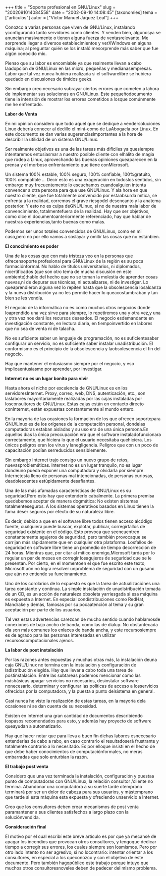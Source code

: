 +++
title = "Soporte profesional en GNU/Linux"
slug = "2002091014084558"
date = "2002-09-10 14:08:45"
[taxonomies]
tema = ["articulos"]
autor = ["Víctor Manuel Jáquez Leal"]
+++

Conozco a varias personas que viven de GNU/Linux, instalando
yconfigurando tanto servidores como clientes. Y venden bien, algunosya
se anuncian masivamente o tienen alguna fuerza de ventasrelevante. Me
sorprende llegar a diversos establecimientos y verXWindows en alguna
máquina; al preguntar quién se los instaló mesorprende más saber que fue
algún conocido mío.

<!-- more -->
Pienso que su labor es encomiable ya que realmente llevan a cabo
laadopción de GNU/Linux en las micro, pequeñas y medianasempresas. Labor
que tal vez nunca hubiera realizada si el softwarelibre se hubiera
quedado en discusiones de tímidos geeks.

Sin embargo creo necesario subrayar ciertos errores que cometen a lahora
de implementar sus soluciones en GNU/Linux. Este pequeñodocumento tiene
la intensión de mostrar los errores cometidos a losque comúnmente me he
enfrentado.

**Labor de Venta**

En mi opinión considero que todo aquel que se dedique a vendersoluciones
Linux debería conocer al dedillo el mini-como de LaAbogacía por Linux.
En este documento se dan varias sugerenciasimportantes a la hora de
describir la utilidad de un sistema GNU/Linux.

Ser realmente objetivos es una de las tareas más difíciles ya quesiempre
intentaremos entusiasmar a nuestro posible cliente con elhálito de magia
que rodea a Linux, aprovechando las buenas opiniones queaparecen en la
prensa y el morboso enfrentamiento que tiene conMicrosoft.

Un sistema 100% estable, 100% seguro, 100% confiable, 100%gratuito, 100%
compatible ... Decir esto es una exageración en todoslos sentidos, sin
embargo muy frecuentemente lo escuchamos cuandoalguien intenta convencer
a otra persona para que use GNU/Linux. Y ala hora en que nuestro
cliente, que fue totalmente convencido por estaabsurda mítica, se
enfrenta a la realidad, corremos el grave riesgodel desencanto y la
anatema posterior. Y esto no es culpa deGNU/Linux, si no de nuestra mala
labor de convencimiento, totalmentefuera de la realidad. Hay que ser
objetivos, como dice el documentoanteriormente referenciado, hay que
hablar de nuestras experiencias,tanto buenas como malas.

Podemos ser unos totales convencidos de GNU/Linux, como en mi caso,pero
no por ello vamos a soslayar y omitir las cosas que no estánbien.

**El conocimiento es poder**

Una de las cosas que con más tristeza veo en la personas que
ofrecensoporte profesional para GNU/Linux de la región es su poca
formaciónformal. No hablo de títulos universitarios, ni diplomados,
nicertificados (que son otro tema de mucha discusión en este
ambiente);hablo del hecho que no se toman la molestia de aprender cosas
nuevas,ni de depurar sus técnicas, ni actualizarse, ni de investigar. Lo
queaprendieron alguna vez lo repiten hasta que la obsolescencia
losalcanza y la nueva distribución ya no les permite hacer lo
queacostumbraban y tan bien se les vendía.

El negocio de la informática no es como muchos otros negocios donde
loaprendido una vez sirve para siempre, lo repetiremos una y otra vez,y
una y otra vez nos dará los recursos deseados. El negocio esdemandante
en investigación constante, en lectura diaria, en tiempoinvertido en
labores que no sea de venta ni de talacha.

No es suficiente saber un lenguaje de programación, no es
suficientesaber configurar un servicio, no es suficiente saber instalar
unadistribución. El conformismo es el principio de la obsolescencia y
laobsolescencia el fin del negocio.

Hay que mantener el entusiasmo siempre por el negocio, y eso
implicaentusiasmo por aprender, por investigar.

**Internet no es un lugar bonito para vivir**

Hasta ahora el nicho por excelencia de GNU/Linux es en los
servidoresInternet. Proxy, correo, web, DNS, autenticación, etc., son
laslabores mayoritariamente realizadas por las cajas instaladas por
losconsultores de GNU/Linux. Estas cajas están en contacto directo
conInternet, están expuestas constantemente al mundo entero.

En la mayoría de las ocasiones la formación de los que ofrecen
soportepara GNU/Linux es de los orígenes de la computación personal,
dondelas computadoras estaban aisladas y su uso era de una única
persona.En aquellos días la única preocupación era que el software
instaladofuncionara correctamente, que hiciera lo que el usuario
necesitaba quehiciera. Los únicos peligros eran los virus y
lanegligencia. Peligros que con un poco de capacitación podían
serreducidos sensiblemente.

Sin embargo Internet trajo consigo un nuevo grupo de retos,
nuevasproblemáticas. Internet no es un lugar tranquilo, no es lugar
dondeuno pueda exponer una computadora y olvidarla por siempre.
Internetesta lleno de personas mal intencionadas, de personas curiosas,
deadolescentes estúpidamente desafiantes.

Una de las más afamadas características de GNU/Linux es su
seguridad.Pero esto hay que entenderlo cabalmente. La primera premisa
quedebemos aceptar de manera dogmática: No existen sistemas
totalmenteseguros. A los sistemas operativos basados en Linux tienen la
fama deser seguros por efecto de su naturaleza libre.

Es decir, debido a que en el software libre todos tienen acceso alcódigo
fuente, cualquiera puede buscar, explotar, publicar, corregirfallos de
seguridad existente en el código. Esto provoca que seencuentren
constantemente agujeros de seguridad, pero también provocaque se
corrijan más rápidamente que en cualquier otra plataforma. Losfallos de
seguridad en software libre tiene un promedio de tiempo decorrección de
24 horas. Mientras que, por citar al mítico enemigo,Microsoft tarda por
lo regular un par de meses en corregir losagujeros de seguridad que se
le presentan. Por cierto, en el momentoen el que fue escrito este texto,
Microsoft aún no logra resolver unproblema de seguridad con un gusano
que aún no entiende su funcionamiento.

Uno de los corolarios de lo expuesto es que la tarea de actualizaciónes
una tarea constante y continua. La simple instalación de unadistribución
tomada de un CD, es un acción de naturaleza obsoleta yarriesgada si esa
máquina es expuesta a Internet. En especial condistribuciones como
RedHat, Mandrake y demás, famosas por su pocaatención al tema y su gran
aceptación por parte de los usuarios.

Tal vez estas advertencias carezcan de mucho sentido cuando hablamosde
conexiones de bajo ancho de banda, como las de dialup. No obstantecada
día son más comunes los enlaces de banda ancha, y este recursosiempre es
de agrado para las personas interesadas en utilizar
recursoscomputacionales ajenos.

**La labor de post instalación**

Por las razones antes expuestas y muchas otras más, la instalación deuna
caja GNU/Linux no termina con la instalación y configuración de
ladistribución elegida. Hay que llevar a cabo toda una tarea de
postinstalación. Entre las subtareas podemos mencionar como las
másbásicas apagar servicios no necesarios, desinstalar software
nonecesario, determinar y configurar las políticas de acceso a
losservicios ofrecidos por la computadora, y la puesta a punto
delsistema en general.

Casi nunca he visto la realización de estas tareas, en la mayoría dela
ocasiones ni se dan cuenta de su necesidad.

Existen en Internet una gran cantidad de documentos describiendo
lospasos recomendados para esto, y además hay proyecto de software
queayudan a automatizarlo.

Hay que hacer notar que para lleva a buen fin dichas labores esnecesario
entenderlas de cabo a rabo, en caso contrario el resultadoserá
frustrante y totalmente contrario a lo necesitado. Es por elloque
insistí en el hecho de que debe haber conocimientos de
computaciónformales, no meras embarradas que solo enturbian la razón.

**El trabajo post venta**

Considero que una vez terminada la instalación, configuración y puestaa
punto de computadoras con GNU/Linux, la relación consultor /cliente no
termina. Abandonar una computadora a su suerte tarde otemprano terminará
por ser un dolor de cabeza para sus usuarios, y mástemprano que tarde si
esta máquina esta expuesta y ofreciendo unservicio a Internet.

Creo que los consultores deben crear mecanismos de post venta
paramantener a sus clientes satisfechos a largo plazo con la
soluciónvendida.

**Consideración final**

El motivo por el cual escribí este breve artículo es por que ya mecansé
de apagar los incendios que provocan otros consultores, y tengoque
dedicar tiempo a corregir sus errores, los cuales siempre son losmismos.
Pero por otro lado intento no ser agresivo, si no locontrario: intentar
orientar a los consultores, en especial a los queconozco y son el
objetivo de este documento. Pero también hagopúblico este trabajo porque
intuyo que muchos otros consultoresnoveles deben de padecer del mismo
problema.

